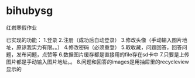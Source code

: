 # bihubysg
红岩寒假作业

已实现的功能：
1.登录
2.注册（成功后自动登录）
3.修改头像（手动输入图片地址，原谅我实力有限。。）
4.修改密码（必须重登）
5.取收藏，问题回答，回答问题，发布问题，点赞等
6.数据图片缓存都是直接用的file存在sd卡中
7.只要是上传图片都是手动输入图片地址。。
8.问题和回答的images是用抽屉里的recycleview显示的
